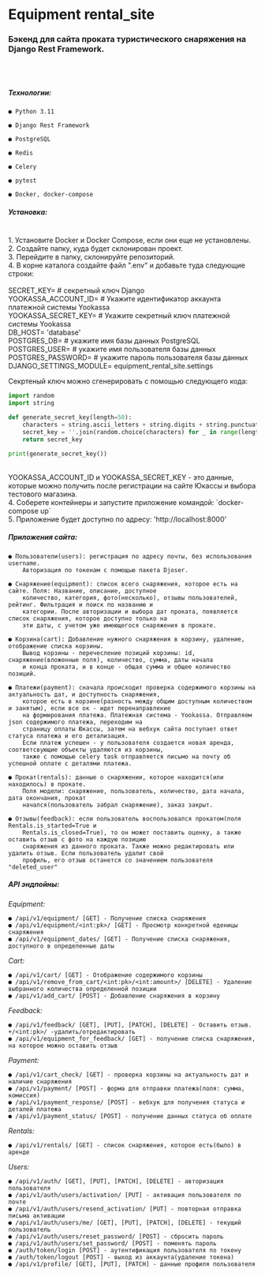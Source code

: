 # Equipment rental_site

### Бэкенд для сайта проката туристического снаряжения на Django Rest Framework.

<br>
<br>


#####  **Технологии:**  ############

    ● Python 3.11

    ● Django Rest Framework

    ● PostgreSQL

    ● Redis

    ● Celery

    ● pytest

    ● Docker, docker-compose

##### **Установка:** ############

<br>
1. Установите Docker и Docker Compose, если они еще не установлены. <br>
2. Создайте папку, куда будет склонирован проект. <br>
3. Перейдите в папку, склонируйте репозиторий. <br>
4. В корне каталога создайте файл ".env" и добавьте туда следующие строки: <br><br>
SECRET_KEY=   # секретный ключ Django <br>
YOOKASSA_ACCOUNT_ID=   # Укажите идентификатор аккаунта платежной системы Yookassa <br>
YOOKASSA_SECRET_KEY=   # Укажите секретный ключ платежной системы Yookassa <br>
DB_HOST=   'database' <br>
POSTGRES_DB=   # укажите имя базы данных PostgreSQL <br> 
POSTGRES_USER=   # укажите имя пользователя базы данных <br>
POSTGRES_PASSWORD=   # укажите пароль пользователя базы данных <br>
DJANGO_SETTINGS_MODULE=   equipment_rental_site.settings <br>

Секртеный ключ можно сгенерировать с помощью следующего кода: <br>
```python
import random
import string

def generate_secret_key(length=50):
    characters = string.ascii_letters + string.digits + string.punctuation
    secret_key = ''.join(random.choice(characters) for _ in range(length))
    return secret_key

print(generate_secret_key())
```
<br> 
YOOKASSA_ACCOUNT_ID и YOOKASSA_SECRET_KEY - это данные, которые можно получить после регистрации
на сайте Юкассы и выбора тестового магазина. <br> 
4. Соберете контейнеры и запустите приложение командой: `docker-compose up` <br> 
5. Приложение будет доступно по адресу: 'http://localhost:8000'

##### **Приложения сайта:** ##########

    ● Пользователи(users): регистрация по адресу почты, без использования username. 
        Авторизация по токенам с помощью пакета Djoser.

    ● Снаряжение(equipment): список всего снаряжения, которое есть на сайте. Поля: Название, описание, доступное 
        количество, категория, фото(несколько), отзывы пользователей, рейтинг. Фильтрация и поиск по названию и 
        категории. После авторизации и выбора дат проката, появляется список снаряжения, которое доступно только на
        эти даты, с учетом уже имеющегося снаряжения в прокате. 

    ● Корзина(cart): Добавление нужного снаряжения в корзину, удаление, отображение списка корзины.
        Вывод корзины - перечесление позиций корзины: id, снаряжение(вложенные поля), количество, сумма, даты начала
        и конца проката, и в конце - общая сумма и общее количество позиций.

    ● Платежи(payment): сначала происходит проверка содержимого корзины на актуальность дат, и доступность снаряжения,
        которое есть в корзине(разность между общим доступным количеством и занятым), если все ок - идет перенаправление
        на формирования платежа. Платежная система - Yookassa. Отправляем json содержимого платежа, переходим на
        страницу оплаты Юкассы, затем на вебхук сайта поступает ответ статуса платежа и его детализация. 
        Если платеж успешен - у пользователя cоздается новая аренда, соответсвующие объекты удаляются из корзины, 
        также с помощью celery task отправляется письмо на почту об успешной оплате с деталями платежа.

    ● Прокат(rentals): данные о снаряжении, которое находится(или находилось) в прокате. 
        Поля модели: снаряжение, пользователь, количество, дата начала, дата окончания, прокат
        начался(пользователь забрал снаряжение), заказ закрыт.

    ● Отзывы(feedback): если пользователь воспользовался прокатом(поля Rentals.is_started=True и
        Rentals.is_closed=True), то он может поставить оценку, а также оставить отзыв с фото на каждую позицию
        снаряжения из данного проката. Также можно редактировать или удалить отзыв. Если пользователь удалит свой
        профиль, его отзыв останется со значением пользователя "deleted_user" 

        
##### **API эндпойны:** ##########

*Equipment:* <br>

    ● /api/v1/equipment/ [GET] - Получение списка снаряжения
    ● /api/v1/equipment/<int:pk>/ [GET] - Просмотр конкретной еденицы снаряжения
    ● /api/v1/equipment_dates/ [GET] - Получение списка снаряжения, доступного в определенные даты

*Cart:* <br>

    ● /api/v1/cart/ [GET] - Отображение содержимого корзины
    ● /api/v1/remove_from_cart/<int:pk>/<int:amount>/ [DELETE] - Удаление выбранного количества определенной позиции
    ● /api/v1/add_cart/ [POST] - Добавление снаряжения в корзину

*Feedback:* <br>
    
    ● /api/v1/feedback/ [GET], [PUT], [PATCH], [DELETE] - Оставить отзыв. +/<int:pk>/ -удалить/отредактировать
    ● /api/v1/equipment_for_feedback/ [GET] - получение списка снаряжения, на которое можно оставить отзыв

*Payment:* <br>

    ● /api/v1/cart_check/ [GET] - проверка корзины на актуальность дат и наличие снаряжения
    ● /api/v1/payment/ [POST] - форма для отправки платежа(поля: сумма, комиссия)
    ● /api/v1/payment_response/ [POST] - вебхук для получения статуса и деталей платежа
    ● /api/v1/payment_status/ [POST] - получение данных статуса об оплате

*Rentals:* <br>

    ● /api/v1/rentals/ [GET] - список снаряжения, которое есть(было) в аренде

*Users:* <br>

    ● /api/v1/auth/ [GET], [PUT], [PATCH], [DELETE] - авторизация пользователя
    ● /api/v1/auth/users/activation/ [PUT] - активация пользователя по почте
    ● /api/v1/auth/users/resend_activation/ [PUT] - повторная отправка письма активации
    ● /api/v1/auth/users/me/ [GET], [PUT], [PATCH], [DELETE] - текущий пользователь
    ● /api/v1/auth/users/reset_password/ [POST] - сбросить пароль
    ● /api/v1/auth/users/set_password/ [POST] - поменять пароль
    ● /auth/token/login [POST] - аутентификация пользователя по токену
    ● /auth/token/logout [POST] - выход из аккаунта(удаление токена)
    ● /api/v1/profile/ [GET], [PUT], [PATCH] - данные профиля пользователя

